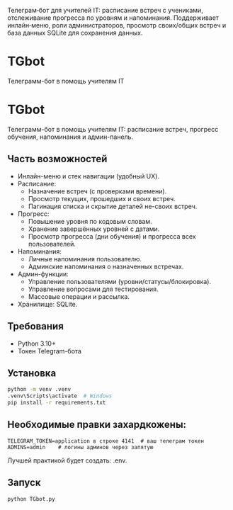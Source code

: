 Телеграм‑бот для учителей IT: расписание встреч с учениками, отслеживание прогресса по уровням и напоминания. Поддерживает инлайн‑меню, роли администраторов, просмотр своих/общих встреч и база данных SQLite для сохранения данных.
# TGbot
Телеграмм-бот в помощь учителям IT
# TGbot

Телеграмм-бот в помощь учителям IT: расписание встреч, прогресс обучения, напоминания и админ-панель.

## Часть возможностей
- Инлайн-меню и стек навигации (удобный UX).
- Расписание:
  - Назначение встреч (с проверками времени).
  - Просмотр текущих, прошедших и своих встреч.
  - Пагинация списка и скрытие деталей не-своих встреч.
- Прогресс:
  - Повышение уровня по кодовым словам.
  - Хранение завершённых уровней с датами.
  - Просмотр прогресса (дни обучения) и прогресса всех пользователей.
- Напоминания:
  - Личные напоминания пользователю.
  - Админские напоминания о назначенных встречах.
- Админ-функции:
  - Управление пользователями (уровни/статусы/блокировка).
  - Управление вопросами для тестирования.
  - Массовые операции и рассылка.
- Хранилище: SQLite.

## Требования
- Python 3.10+
- Токен Telegram-бота

## Установка
```bash
python -m venv .venv
.venv\Scripts\activate  # Windows
pip install -r requirements.txt
```

## Необходимые правки захардкожены:
```
TELEGRAM_TOKEN=application в строке 4141  # ваш телеграм токен
ADMINS=admin    # логины админов через запятую
```
Лучшей практикой будет создать: .env.

## Запуск
```bash
python TGbot.py
```


